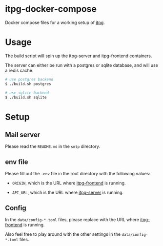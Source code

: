 # itpg-docker-compose

Docker compose files for a working setup of [itpg](https://github.com/vanillaiice/itpg).

# Usage

The build script will spin up the itpg-server and itpg-frontend containers.

The server can either be run with a postgres or sqlite database, and will use a redis cache.

```sh
# use postgres backend
$ ./build.sh postgres

# use sqlite backend
$ ./build.sh sqlite
```

# Setup

## Mail server

Please read the `README.md` in the `smtp` directory.

## env file

Please fill out the `.env` file in the root directory with the following values:

- `ORIGIN`, which is the URL where [itpg-frontend](https://github.com/vanillaiice/itpg-frontend) is running.

- `API_URL`, which is the URL where [itpg-server](https://github.com/vanillaiice/itpg-server) is running.

## Config

In the `data/config-*.toml` files, please replace <DOMAIN> with the URL where [itpg-frontend](https://github.com/vanillaiice/itpg-frontend) is running.

Also feel free to play around with the other settings in the `data/config-*.toml` files.
